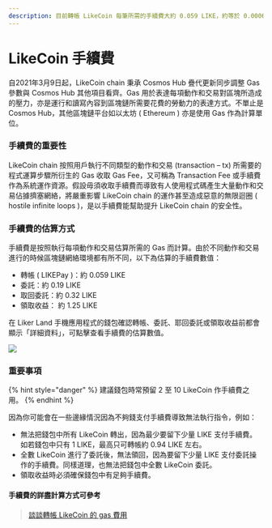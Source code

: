 ```yaml
---
description: 目前轉帳 LikeCoin 每筆所需的手續費大約 0.059 LIKE，約等於 0.0006 美元，便宜到可被忽略，大家不用擔心
---
```


# LikeCoin 手續費

自2021年3月9日起，LikeCoin chain 秉承 Cosmos Hub 疊代更新同步調整 Gas 參數與 Cosmos Hub 其他項目看齊。Gas 用於表達每項動作和交易對區塊所造成的壓力，亦是運行和讀寫內容到區塊鏈所需要花費的勞動力的表達方式。不單止是 Cosmos Hub，其他區塊鏈平台如以太坊 \( Ethereum \) 亦是使用 Gas 作為計算單位。

### 手續費的重要性

LikeCoin chain 按照用戶執行不同類型的動作和交易 \(transaction – tx\) 所需要的程式運算步驟所衍生的 Gas 收取 Gas Fee，又可稱為 Transaction Fee 或手續費作為系統運作資源。假設毋須收取手續費而導致有人使用程式碼產生大量動作和交易佔據擠塞網絡，將嚴重影響 LikeCoin chain 的運作甚至造成惡意的無限迴圈 \( hostile infinite loops \)，是以手續費能幫助提升 LikeCoin chain 的安全性。

### 手續費的估算方式

手續費是按照執行每項動作和交易估算所需的 Gas 而計算。由於不同動作和交易進行的時候區塊鏈網絡環境都有所不同，以下為估算的手續費數值：

* 轉帳 \( LIKEPay \)：約 0.059 LIKE
* 委託：約 0.19 LIKE
* 取回委託：約 0.32 LIKE 
* 領取收益： 約 1.25 LIKE

在 Liker Land 手機應用程式的錢包確認轉帳、委託、耶回委託或領取收益前都會顯示「詳細資料」，可點擊查看手續費的估算數值。

![](../../.gitbook/assets/transaction-fee.png)

### 重要事項

{% hint style="danger" %}
建議錢包時常預留 2 至 10 LikeCoin 作手續費之用。
{% endhint %}

因為你可能會在一些邊緣情況因為不夠錢支付手續費導致無法執行指令，例如：

* 無法把錢包中所有 LikeCoin 轉出，因為最少要留下少量 LIKE 支付手續費。如若錢包中只有 1 LIKE，最高只可轉帳約 0.94 LIKE 左右。
* 全數 LikeCoin 進行了委託後，無法領回，因為要留下少量 LIKE 支付委託操作的手續費。同樣道理，也無法把錢包中全數 LikeCoin 委託。
* 領取收益時必須確保錢包中有足夠手續費。

#### 手續費的詳盡計算方式可參考

> [談談轉帳 LikeCoin 的 gas 費用](https://matters.news/@edmond/%E8%AB%87%E8%AB%87%E8%BD%89%E5%B8%B3-like-coin-%E7%9A%84-gas-%E8%B2%BB%E7%94%A8-bafyreiaj5bbeu72rlt3bh5ukvaghzij6xhchswtckeza7kbzcqwbsuqqze)

